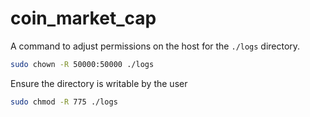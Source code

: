 # coin_market_cap

 A command to adjust permissions on the host for the ```./logs``` directory.
```bash
sudo chown -R 50000:50000 ./logs
```

Ensure the directory is writable by the user
```bash
sudo chmod -R 775 ./logs
```

